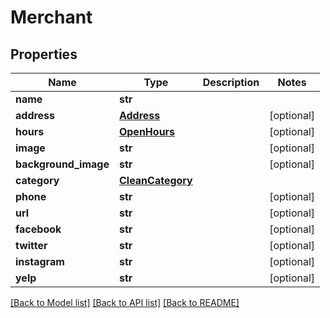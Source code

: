 # Merchant

## Properties
Name | Type | Description | Notes
------------ | ------------- | ------------- | -------------
**name** | **str** |  | 
**address** | [**Address**](Address.md) |  | [optional] 
**hours** | [**OpenHours**](OpenHours.md) |  | [optional] 
**image** | **str** |  | [optional] 
**background_image** | **str** |  | [optional] 
**category** | [**CleanCategory**](CleanCategory.md) |  | 
**phone** | **str** |  | [optional] 
**url** | **str** |  | [optional] 
**facebook** | **str** |  | [optional] 
**twitter** | **str** |  | [optional] 
**instagram** | **str** |  | [optional] 
**yelp** | **str** |  | [optional] 

[[Back to Model list]](../README.md#documentation-for-models) [[Back to API list]](../README.md#documentation-for-api-endpoints) [[Back to README]](../README.md)


